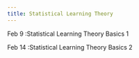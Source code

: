 ```yaml
---
title: Statistical Learning Theory
---
```


Feb 9
:Statistical Learning Theory Basics 1

Feb 14
:Statistical Learning Theory Basics 2